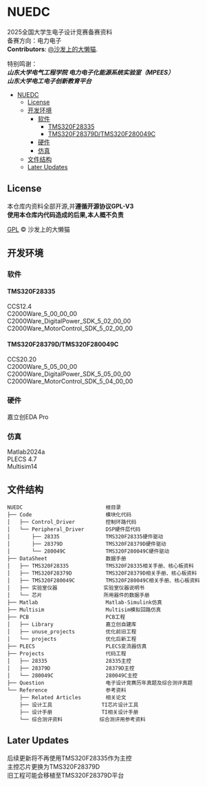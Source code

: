 # NUEDC  
2025全国大学生电子设计竞赛备赛资料  
备赛方向：电力电子  
**Contributors**: [@沙发上的大懒猫](https://github.com/vilesmeier).    

特别鸣谢：  
***山东大学电气工程学院 电力电子化能源系统实验室（MPEES）***  
***山东大学电工电子创新教育平台***  

- [NUEDC](#nuedc)
  - [License](#license)
  - [开发环境](#开发环境)
    - [软件](#软件)
      - [TMS320F28335](#tms320f28335)
      - [TMS320F28379D/TMS320F280049C](#tms320f28379dtms320f280049c)
    - [硬件](#硬件)
    - [仿真](#仿真)
  - [文件结构](#文件结构)
  - [Later Updates](#later-updates)


## License
本仓库内资料全部开源,并**遵循开源协议GPL-V3**  
**使用本仓库内代码造成的后果,本人概不负责** 

[GPL](LICENSE.md) © 沙发上的大懒猫

## 开发环境
### 软件
#### TMS320F28335
CCS12.4  
C2000Ware_5_00_00_00  
C2000Ware_DigitalPower_SDK_5_02_00_00  
C2000Ware_MotorControl_SDK_5_02_00_00  

#### TMS320F28379D/TMS320F280049C
CCS20.20  
C2000Ware_5_05_00_00  
C2000Ware_DigitalPower_SDK_5_05_00_00  
C2000Ware_MotorControl_SDK_5_04_00_00 

### 硬件  
嘉立创EDA Pro  

### 仿真  
Matlab2024a  
PLECS 4.7  
Multisim14  

## 文件结构
``` 
NUEDC                           根目录
├── Code                        模块化代码
│   ├── Control_Driver          控制环路代码
│   └── Peripheral_Driver       DSP硬件层代码
│       ├── 28335               TMS320F28335硬件驱动
│       ├── 28379D              TMS320F28379D硬件驱动
│       └── 280049C             TMS320F280049C硬件驱动
├── DataSheet                   数据手册
│   ├── TMS320F28335            TMS320F28335相关手册、核心板资料
│   ├── TMS320F28379D           TMS320F28379D相关手册、核心板资料
│   ├── TMS320F280049C          TMS320F280049C相关手册、核心板资料
│   ├── 实验室仪器               实验室仪器说明书
│   └── 芯片                    所用器件的数据手册
├── Matlab                      Matlab-Simulink仿真
├── Multisim                    Multisim模拟回路仿真
├── PCB                         PCB工程
│   ├── Library                 嘉立创自建库
│   ├── unuse_projects          优化前旧工程
│   └── projects                优化后新工程
├── PLECS                       PLECS变流器仿真
├── Projects                    代码工程
│   ├── 28335                   28335主控
│   ├── 28379D                  28379D主控
│   └── 280049C                 280049C主控
├── Question                    电子设计竞赛历年真题及综合测评真题
└── Reference                   参考资料
    ├── Related Articles        相关论文
    ├── 设计工具                TI芯片设计工具
    ├── 设计手册                TI相关设计手册
    └── 综合测评资料            综合测评用参考资料
```
## Later Updates
后续更新将不再使用TMS320F28335作为主控  
主控芯片更换为TMS320F28379D  
旧工程可能会移植至TMS320F28379D平台  

